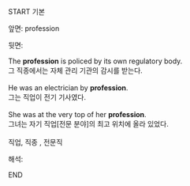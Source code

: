 START
기본

앞면:
profession


뒷면:
<div>The <strong>profession</strong> is policed by its own regulatory body. </div><div><div>그 직종에서는 자체 관리 기관의 감시를 받는다.</div></div><div><br></div><div><div>He was an electrician by <strong>profession</strong>. </div><div><div>그는 직업이 전기 기사였다.</div></div></div><div><br></div><div><div>She was at the very top of her <strong>profession</strong>. </div><div><div>그녀는 자기 직업[전문 분야]의 최고 위치에 올라 있었다.</div></div></div><br>직업, 직종 , 전문직<br>


해석:

END